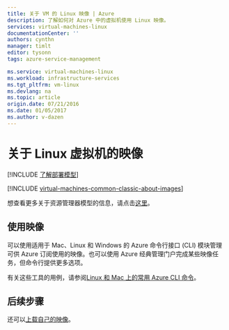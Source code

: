 ```yaml
---
title: 关于 VM 的 Linux 映像 | Azure
description: 了解如何对 Azure 中的虚拟机使用 Linux 映像。
services: virtual-machines-linux
documentationCenter: ''
authors: cynthn
manager: timlt
editor: tysonn
tags: azure-service-management

ms.service: virtual-machines-linux
ms.workload: infrastructure-services
ms.tgt_pltfrm: vm-linux
ms.devlang: na
ms.topic: article
origin.date: 07/21/2016
ms.date: 01/05/2017
ms.author: v-dazen
---
```


# 关于 Linux 虚拟机的映像

[!INCLUDE [了解部署模型](../../../../includes/learn-about-deployment-models-classic-include.md)]

[!INCLUDE [virtual-machines-common-classic-about-images](../../../../includes/virtual-machines-common-classic-about-images.md)]

想查看更多关于资源管理器模型的信息，请点击[这里](../cli-ps-findimage.md)。

## 使用映像

可以使用适用于 Mac、Linux 和 Windows 的 Azure 命令行接口 (CLI) 模块管理可供 Azure 订阅使用的映像。也可以使用 Azure 经典管理门户完成某些映像任务，但命令行提供更多选项。

有关这些工具的用例，请参阅[Linux 和 Mac 上的常用 Azure CLI 命令](../cli-manage.md)。

## 后续步骤

还可以[上载自己的映像](create-upload-vhd.md)。

<!---HONumber=Mooncake_0905_2016-->
